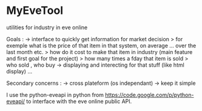 # MyEveTool
utilities for industry in eve online

Goals :
    -> interface to quickly get information for market decision
        > for exemple what is the price of that item in that system, on average ... over the last month etc.
        > how do it cost to make that item in industry (main feature and first goal for the project)
        > how many  times a fday that item is sold
        > who sold , who buy
    -> displaying and interecting for that stuff (like html display) ...

Secondary concerns :
    -> cross plateform (os independant)
    -> keep it simple

I use the python-eveapi in python from https://code.google.com/p/python-eveapi/ to interface with the eve online public API.
